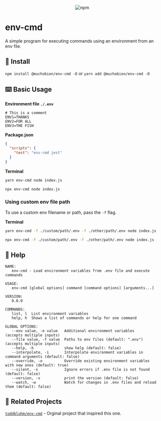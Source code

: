 <p align="center">
<img alt="npm" src="https://img.shields.io/npm/v/@muchobien/env-cmd?color=success&logo=npm&style=flat-square">
</P>

# env-cmd

A simple program for executing commands using an environment from an env file.

## 💾 Install

`npm install @muchobien/env-cmd -D` or `yarn add @muchobien/env-cmd -D`

## ⌨️ Basic Usage

**Environment file `./.env`**

```text
# This is a comment
ENV1=THANKS
ENV2=FOR ALL
ENV3=THE FISH
```

**Package.json**

```json
{
  "scripts": {
    "test": "env-cmd jest"
  }
}
```

**Terminal**

```sh
yarn env-cmd node index.js
```

```sh
npx env-cmd node index.js
```

### Using custom env file path

To use a custom env filename or path, pass the `-f` flag.

**Terminal**

```sh
yarn env-cmd -f ./custom/path/.env -f ./other/path/.env node index.js
```

```sh
npx env-cmd -f ./custom/path/.env -f ./other/path/.env node index.js
```

## 📜 Help

```text
NAME:
   env-cmd - Load environment variables from .env file and execute commands

USAGE:
   env-cmd [global options] command [command options] [arguments...]

VERSION:
   0.0.0

COMMANDS:
   list, l  List environment variables
   help, h  Shows a list of commands or help for one command

GLOBAL OPTIONS:
   --env value, -e value   Additional environment variables      (accepts multiple inputs)
   --file value, -f value  Paths to env files (default: ".env")  (accepts multiple inputs)
   --help, -h              show help (default: false)
   --interpolate, -i       Interpolate environment variables in command arguments (default: false)
   --override, -o          Override existing environment variables with new ones (default: true)
   --silent, -s            Ignore errors if .env file is not found (default: false)
   --version, -v           print the version (default: false)
   --watch, -w             Watch for changes in .env files and reload them (default: false)
```

## 🧬 Related Projects

[`toddbluhm/env-cmd`](https://github.com/toddbluhm/env-cmd) - Orginal project that inspired this one.
